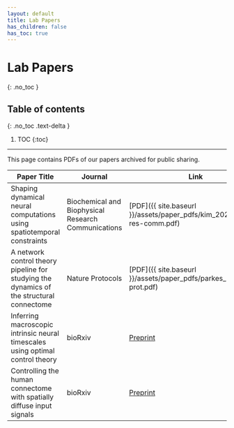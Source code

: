 ```yaml
---
layout: default
title: Lab Papers
has_children: false
has_toc: true
---
```


# Lab Papers
{: .no_toc }

## Table of contents
{: .no_toc .text-delta }

1. TOC
{:toc}

---

This page contains PDFs of our papers archived for public sharing.

| Paper Title | Journal | Link |
| ----------- | ------------ | ----- |
| Shaping dynamical neural computations using spatiotemporal constraints | Biochemical and Biophysical Research Communications | [PDF]({{ site.baseurl }}/assets/paper_pdfs/kim_2024_bio-res-comm.pdf) |
| A network control theory pipeline for studying the dynamics of the structural connectome | Nature Protocols | [PDF]({{ site.baseurl }}/assets/paper_pdfs/parkes_2024_nat-prot.pdf) |
| Inferring macroscopic intrinsic neural timescales using optimal control theory | bioRxiv | [Preprint](https://www.biorxiv.org/content/10.1101/2025.04.24.650287v1) |
| Controlling the human connectome with spatially diffuse input signals | bioRxiv | [Preprint](https://www.biorxiv.org/content/10.1101/2024.02.27.581006v1) |
